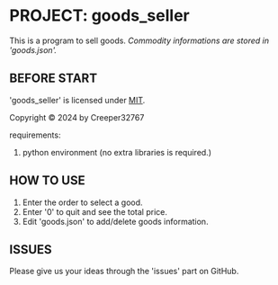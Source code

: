 # PROJECT: goods_seller

This is a program to sell goods. *Commodity informations are stored in 'goods.json'.*

## BEFORE START

'goods_seller' is licensed under [MIT](./LICENSE).

Copyright © 2024 by Creeper32767

requirements:

1. python environment (no extra libraries is required.)

## HOW TO USE

1. Enter the order to select a good.
2. Enter '0' to quit and see the total price.
3. Edit 'goods.json' to add/delete goods information.

## ISSUES

Please give us your ideas through the 'issues' part on GitHub.
